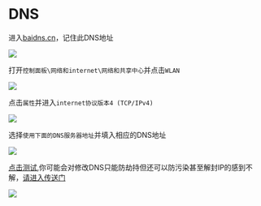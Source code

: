 # DNS

进入[baidns.cn](https://baidns.cn/)，记住此DNS地址

![](https://raw.githubusercontent.com/loremwalker/fq-book/master/docs/images/2018-05-10_181032.png)

打开`控制面板\网络和internet\网络和共享中心`并点击`WLAN`

![](https://raw.githubusercontent.com/loremwalker/fq-book/master/docs/images/2018-05-10_052248%20%281%29.png)

点击`属性`并进入`internet协议版本4 (TCP/IPv4)`

![](https://raw.githubusercontent.com/loremwalker/fq-book/master/docs/images/2018-05-10_053020.png)

选择`使用下面的DNS服务器地址`并填入相应的DNS地址

![](https://raw.githubusercontent.com/loremwalker/fq-book/master/docs/images/2018-05-10_053911.png)

[点击测试](https://my.ishadowx.net/),你可能会对修改DNS只能防劫持但还可以防污染甚至解封IP的感到不解，[请进入传送门](/abc/4dns?id=dns污染)

![](https://raw.githubusercontent.com/loremwalker/fq-book/master/docs/images/2018-05-23.png)